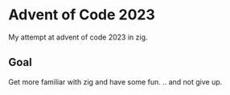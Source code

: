 # Advent of Code 2023
My attempt at advent of code 2023 in zig.

## Goal
Get more familiar with zig and have some fun.
.. and not give up.
